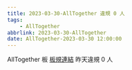 ```yaml
---
title: 2023-03-30-AllTogether 違規 0 人
tags:
    - AllTogether
abbrlink: 2023-03-30-AllTogether
date: AllTogether-2023-03-30 12:00:00
---
```

AllTogether 板 [板規連結](https://www.ptt.cc/bbs/AllTogether/M.1643211430.A.5FB.html)
昨天違規 0 人
